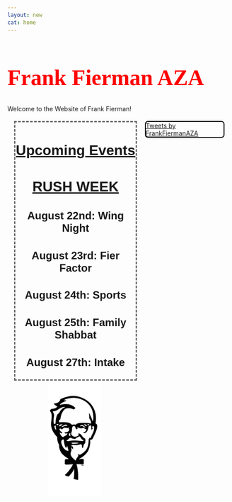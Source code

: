 ```yaml
---
layout: new
cat: home
---
```

<style>
.twitter {
	margin: 5px 2.5% 5px 2.5%;
	border: 2px solid Black;
	border-radius: 7px;
	float: right;
	/*box-shadow: 4px 4px 8px 0 rgba(0, 0, 0, 0.2), 6px 6px 20px 0 rgba(0, 0, 0, 0.19), -6px -6px 20px 0 rgba(0, 0, 0, 0.19), -4px -4px 8px 0 rgba(0, 0, 0, 0.2);*/
  display: inline;
	width: 35%;
}

.twitter:hover {
box-shadow: 4px 4px 8px 0 rgba(0, 0, 0, 0.2), 6px 6px 20px 0 rgba(0, 0, 0, 0.19), -6px -6px 20px 0 rgba(0, 0, 0, 0.19), -4px -4px 8px 0 rgba(0, 0, 0, 0.2);
}

h1.welcome {
  font-family: Pacifico;
  font-size: 50px;
  color: red;
}


h3 {
	font-size: 24px;
	font-family: Arial;
	text-align: center;
}

h2 {
	 font-size: 32px;
	 font-family: Arial;
	 text-align: center;
	 text-decoration: underline;
}

div.left {
	width: 60%;
	text-align: center;
	padding-top: 5px;
}

.upcoming {
	border: dashed medium DimGray;
	margin: 0px 5%;
	width: 90%;
}


/*body {
 background-image: url("/images/FBackgroundSmall.png")*/

</style>

<h1 class="welcome">Frank Fierman AZA </h1>
<div><p class="welcome">
Welcome to the Website of Frank Fierman!
</p> </div>



<!-- Twitter Timeline -->
<div class="twitter">
<a class="twitter-timeline" data-width="100%" data-height="750" data-theme="light" href="https://twitter.com/FrankFiermanAZA">Tweets by FrankFiermanAZA</a> <script async src="//platform.twitter.com/widgets.js" charset="utf-8"></script>
</div>

<div class="left">

<div class="upcoming">
<h2>Upcoming Events</h2>
<h2>RUSH WEEK</h2>
<h3>August 22nd: Wing Night</h3>
<h3>August 23rd: Fier Factor</h3>
<h3>August 24th: Sports</h3>
<h3>August 25th: Family Shabbat</h3>
<h3>August 27th: Intake</h3>
</div>

<div class="img">


<img src="/fiermanks2.jpg" style="width:40%;">
</div>
</div>
